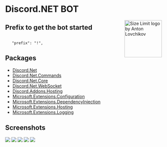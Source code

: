 # Discord.NET BOT 

<img src="https://i.imgur.com/yg3BYh4.png" align="right"
     alt="Size Limit logo by Anton Lovchikov" width="120" height="120">

## Prefix to get the bot started

```

   "prefix": "!",

```

## Packages

* [Discord.Net](https://www.nuget.org/packages/Discord.Net/)
* [Discord.Net.Commands](https://www.nuget.org/packages/Discord.Net.Commands/)
* [Discord.Net.Core](https://www.nuget.org/packages/Discord.Net.Core/)
* [Discord.Net.WebSocket](https://www.nuget.org/packages/Discord.Net.WebSocket/)
* [Discord.Addons.Hosting](https://www.nuget.org/packages/Discord.Addons.Hosting/)
* [Microsoft.Extensions.Configuration](https://www.nuget.org/packages/Microsoft.Extensions.Configuration/)
* [Microsoft.Extensions.DependencyInjection](https://www.nuget.org/packages/Microsoft.Extensions.DependencyInjection/)
* [Microsoft.Extensions.Hosting](https://www.nuget.org/packages/Microsoft.Extensions.Hosting/)
* [Microsoft.Extensions.Logging](https://www.nuget.org/packages/Microsoft.Extensions.Logging/)


## Screenshots



<img src="https://user-images.githubusercontent.com/57047418/121926898-1eeaab80-cd47-11eb-834f-9291c0dd3c94.JPG" >

<img src="https://user-images.githubusercontent.com/57047418/121926907-20b46f00-cd47-11eb-99e4-bec34c3aedfe.JPG" >

<img src="https://user-images.githubusercontent.com/57047418/121926909-21e59c00-cd47-11eb-965b-94cd5ffda197.JPG" >

<img src="https://user-images.githubusercontent.com/57047418/121926911-227e3280-cd47-11eb-8e7e-e2871ba52bf2.JPG" >

<img src="https://user-images.githubusercontent.com/57047418/121926915-23af5f80-cd47-11eb-95fb-0d027d374369.JPG" >


